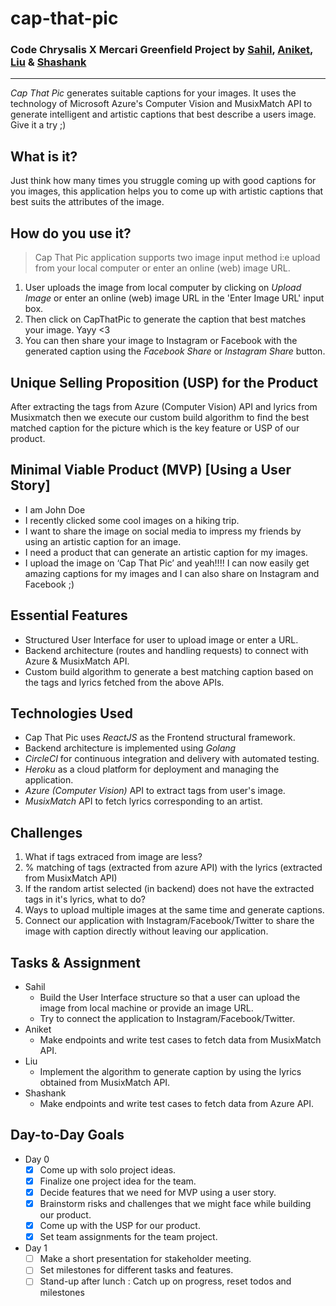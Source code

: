 # cap-that-pic
### Code Chrysalis X Mercari Greenfield Project by [Sahil](https://github.com/sahil505), [Aniket](https://github.com/aniket1743), [Liu](https://github.com/Rocuku) & [Shashank](https://github.com/shashankjakka)
---
*Cap That Pic* generates suitable captions for your images. It uses the technology of Microsoft Azure's Computer Vision and MusixMatch API to generate intelligent and artistic captions that best describe a users image. Give it a try ;) 

## What is it?
Just think how many times you struggle coming up with good captions for you images, this application helps you to come up with artistic captions that best suits the attributes of the image.

## How do you use it?
> Cap That Pic application supports two image input method i:e upload from your local computer or enter an online (web) image URL.
1. User uploads the image from local computer by clicking on *Upload Image* or enter an online (web) image URL in the 'Enter Image URL' input box.
2. Then click on CapThatPic to generate the caption that best matches your image. Yayy <3
3. You can then share your image to Instagram or Facebook with the generated caption using the *Facebook Share* or *Instagram Share* button.

## Unique Selling Proposition (USP) for the Product
After extracting the tags from Azure (Computer Vision) API and lyrics from Musixmatch then we execute our custom build algorithm to find the best matched caption for the picture which is the key feature or USP of our product.

## Minimal Viable Product (MVP) [Using a User Story]
- I am John Doe
- I recently clicked some cool images on a hiking trip.
- I want to share the image on social media to impress my friends by using an artistic caption for an image.
- I need a product that can generate an artistic caption for my images.
- I upload the image on ‘Cap That Pic’ and yeah!!!! I can now easily get amazing captions for my images and I can also share on Instagram and Facebook ;)

## Essential Features
- Structured User Interface for user to upload image or enter a URL.
- Backend architecture (routes and handling requests) to connect with Azure & MusixMatch API.
- Custom build algorithm to generate a best matching caption based on the tags and lyrics fetched from the above APIs.

## Technologies Used
- Cap That Pic uses *ReactJS* as the Frontend structural framework.
- Backend architecture is implemented using *Golang*
- *CircleCI* for continuous integration and delivery with automated testing.
- *Heroku* as a cloud platform for deployment and managing the application.
- *Azure (Computer Vision)* API to extract tags from user's image.
- *MusixMatch* API to fetch lyrics corresponding to an artist.

## Challenges
1. What if tags extraced from image are less?
2. % matching of tags (extracted from azure API) with the lyrics (extracted from MusixMatch API)
3. If the random artist selected (in backend) does not have the extracted tags in it's lyrics, what to do?
4. Ways to upload multiple images at the same time and generate captions.
5. Connect our application with Instagram/Facebook/Twitter to share the image with caption directly without leaving our application.

## Tasks & Assignment
- Sahil
    - Build the User Interface structure so that a user can upload the image from local machine or provide an image URL.
    - Try to connect the application to Instagram/Facebook/Twitter.
- Aniket
    - Make endpoints and write test cases to fetch data from MusixMatch API.
- Liu
    - Implement the algorithm to generate caption by using the lyrics obtained from MusixMatch API.
- Shashank
    - Make endpoints and write test cases to fetch data from Azure API.

## Day-to-Day Goals
- Day 0
    - [x] Come up with solo project ideas.
    - [x] Finalize one project idea for the team.
    - [x] Decide features that we need for MVP using a user story.
    - [x] Brainstorm risks and challenges that we might face while building our product.
    - [x] Come up with the USP for our product.
    - [x] Set team assignments for the team project.
- Day 1
    - [ ] Make a short presentation for stakeholder meeting.
    - [ ] Set milestones for different tasks and features.
    - [ ] Stand-up after lunch : Catch up on progress, reset todos and milestones
